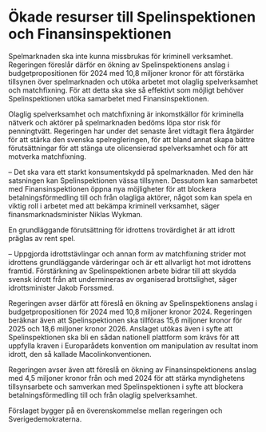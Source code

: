 # Ökade resurser till Spelinspektionen och Finansinspektionen

Spelmarknaden ska inte kunna missbrukas för kriminell verksamhet. Regeringen föreslår därför en ökning av Spelinspektionens anslag i budgetpropositionen för 2024 med 10,8 miljoner kronor för att förstärka tillsynen över spelmarknaden och utöka arbetet mot olaglig spelverksamhet och matchfixning. För att detta ska ske så effektivt som möjligt behöver Spelinspektionen utöka samarbetet med Finansinspektionen.

Olaglig spelverksamhet och matchfixning är inkomstkällor för kriminella nätverk och aktörer på spelmarknaden bedöms löpa stor risk för penningtvätt. Regeringen har under det senaste året vidtagit flera åtgärder för att stärka den svenska spelregleringen, för att bland annat skapa bättre förutsättningar för att stänga ute olicensierad spelverksamhet och för att motverka matchfixning.

– Det ska vara ett starkt konsumentskydd på spelmarknaden. Med den här satsningen kan Spelinspektionen vässa tillsynen. Dessutom kan samarbetet med Finansinspektionen öppna nya möjligheter för att blockera betalningsförmedling till och från olagliga aktörer, något som kan spela en viktig roll i arbetet med att bekämpa kriminell verksamhet, säger finansmarknadsminister Niklas Wykman.

En grundläggande förutsättning för idrottens trovärdighet är att idrott präglas av rent spel.

– Uppgjorda idrottstävlingar och annan form av matchfixning strider mot idrottens grundläggande värderingar och är ett allvarligt hot mot idrottens framtid. Förstärkning av Spelinspektionen arbete bidrar till att skydda svensk idrott från att undermineras av organiserad brottslighet, säger idrottsminister Jakob Forssmed.

Regeringen avser därför att föreslå en ökning av Spelinspektionens anslag i budgetpropositionen för 2024 med 10,8 miljoner kronor 2024. Regeringen beräknar även att Spelinspektionen ska tillföras 15,6 miljoner kronor för 2025 och 18,6 miljoner kronor 2026. Anslaget utökas även i syfte att Spelinspektionen ska bli en sådan nationell plattform som krävs för att uppfylla kraven i Europarådets konvention om manipulation av resultat inom idrott, den så kallade Macolinkonventionen.

Regeringen avser även att föreslå en ökning av Finansinspektionens anslag med 4,5 miljoner kronor från och med 2024 för att stärka myndighetens tillsynsarbete och samverkan med Spelinspektionen i syfte att blockera betalningsförmedling till och från olaglig spelverksamhet.

Förslaget bygger på en överenskommelse mellan regeringen och Sverigedemokraterna.
